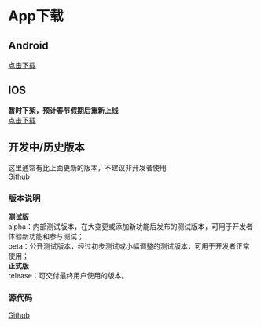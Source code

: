 # App下载

## Android  
[点击下载](http://cdn.diandeng.tech/blinker-2.3.0-release.apk)  

## IOS  
**暂时下架，预计春节假期后重新上线**  
[点击下载](https://itunes.apple.com/cn/app/id1357907814)  


## 开发中/历史版本
这里通常有比上面更新的版本，不建议非开发者使用  
[Github](https://github.com/blinker-iot/app-release/releases)  
### 版本说明 
**测试版**  
    alpha：内部测试版本，在大变更或添加新功能后发布的测试版本，可用于开发者体验新功能和参与测试；  
    beta：公开测试版本，经过初步测试或小幅调整的测试版本，可用于开发者正常使用；  
**正式版**  
    release：可交付最终用户使用的版本。

### 源代码    
[Github](https://github.com/coloz/blinker-app)  
